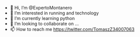 - 👋 Hi, I’m @ExpertoMontanero
- 👀 I’m interested in running and technology
- 🌱 I’m currently learning python
- 💞️ I’m looking to collaborate on ...
- 📫 How to reach me https://twitter.com/TomaszZ34007063

<!---
ExpertoMontanero/ExpertoMontanero is a ✨ special ✨ repository because its `README.md` (this file) appears on your GitHub profile.
You can click the Preview link to take a look at your changes.
--->
